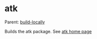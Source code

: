 atk
=====================

Parent: [build-locally](../../README.md)

Builds the atk package. See [atk home page](https://developer.gnome.org/atk/)


